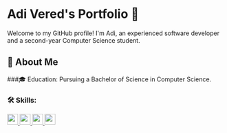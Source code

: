 # Adi Vered's Portfolio 🚀

Welcome to my GitHub profile! 
I'm Adi, an experienced software developer and a second-year Computer Science student. 

## 🌟 About Me

###🎓 Education: 
Pursuing a Bachelor of Science in Computer Science.

### 🛠 Skills:
<a href="https://learn.microsoft.com/en-us/dotnet/csharp/">
    <img src="https://github.com/Adivered/Adivered/assets/97107044/9d3fac08-7bd0-4a78-8604-387e138277a1" height="25" width="25" />
</a>

<a href="https://www.oracle.com/java/">
    <img src="https://github.com/Adivered/Adivered/assets/97107044/d016591c-4441-4495-b652-8cde9cb82efa" height="25" width="25" />
</a>

<a href="https://www.python.org/">
    <img src="https://github.com/Adivered/Adivered/assets/97107044/f14c05e3-8c57-497f-b993-3c35070957e5" height="25" width="25" />
</a>

<a href="https://react.dev/">
    <img src="https://github.com/Adivered/Adivered/assets/97107044/50500571-d2ad-452a-988c-a85fa54560b8" height="25" width="25" />
</a>


